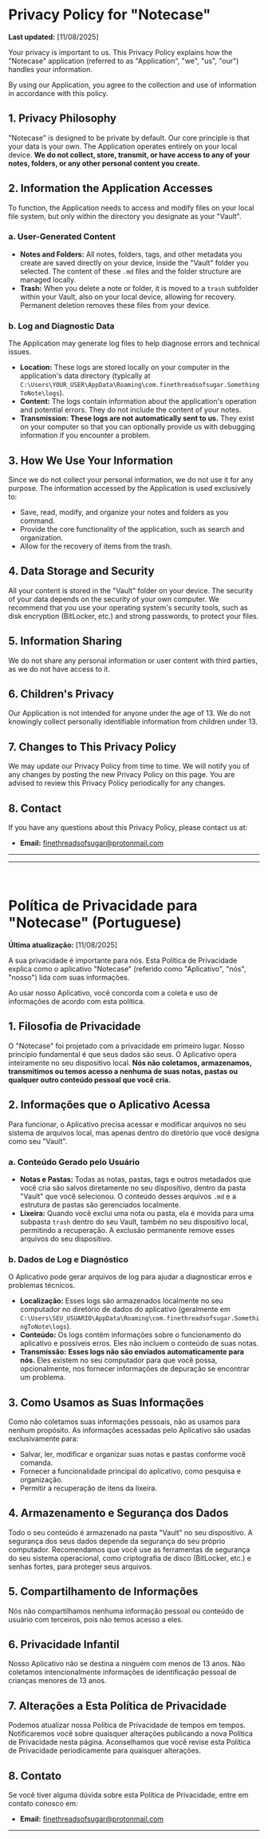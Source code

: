 # Privacy Policy for "Notecase"

**Last updated:** [11/08/2025]

Your privacy is important to us. This Privacy Policy explains how the "Notecase" application (referred to as "Application", "we", "us", "our") handles your information.

By using our Application, you agree to the collection and use of information in accordance with this policy.

## 1. Privacy Philosophy

"Notecase" is designed to be private by default. Our core principle is that your data is your own. The Application operates entirely on your local device. **We do not collect, store, transmit, or have access to any of your notes, folders, or any other personal content you create.**

## 2. Information the Application Accesses

To function, the Application needs to access and modify files on your local file system, but only within the directory you designate as your "Vault".

### a. User-Generated Content

*   **Notes and Folders:** All notes, folders, tags, and other metadata you create are saved directly on your device, inside the "Vault" folder you selected. The content of these `.md` files and the folder structure are managed locally.
*   **Trash:** When you delete a note or folder, it is moved to a `trash` subfolder within your Vault, also on your local device, allowing for recovery. Permanent deletion removes these files from your device.

### b. Log and Diagnostic Data

The Application may generate log files to help diagnose errors and technical issues.

*   **Location:** These logs are stored locally on your computer in the application's data directory (typically at `C:\Users\YOUR_USER\AppData\Roaming\com.finethreadsofsugar.SomethingToNote\logs`).
*   **Content:** The logs contain information about the application's operation and potential errors. They do not include the content of your notes.
*   **Transmission:** **These logs are not automatically sent to us.** They exist on your computer so that you can optionally provide us with debugging information if you encounter a problem.

## 3. How We Use Your Information

Since we do not collect your personal information, we do not use it for any purpose. The information accessed by the Application is used exclusively to:

*   Save, read, modify, and organize your notes and folders as you command.
*   Provide the core functionality of the application, such as search and organization.
*   Allow for the recovery of items from the trash.

## 4. Data Storage and Security

All your content is stored in the "Vault" folder on your device. The security of your data depends on the security of your own computer. We recommend that you use your operating system's security tools, such as disk encryption (BitLocker, etc.) and strong passwords, to protect your files.

## 5. Information Sharing

We do not share any personal information or user content with third parties, as we do not have access to it.

## 6. Children's Privacy

Our Application is not intended for anyone under the age of 13. We do not knowingly collect personally identifiable information from children under 13.

## 7. Changes to This Privacy Policy

We may update our Privacy Policy from time to time. We will notify you of any changes by posting the new Privacy Policy on this page. You are advised to review this Privacy Policy periodically for any changes.

## 8. Contact

If you have any questions about this Privacy Policy, please contact us at:

*   **Email:** finethreadsofsugar@protonmail.com

---

---

<br>

# Política de Privacidade para "Notecase" (Portuguese)

**Última atualização:** [11/08/2025]

A sua privacidade é importante para nós. Esta Política de Privacidade explica como o aplicativo "Notecase" (referido como "Aplicativo", "nós", "nosso") lida com suas informações.

Ao usar nosso Aplicativo, você concorda com a coleta e uso de informações de acordo com esta política.

## 1. Filosofia de Privacidade
O "Notecase" foi projetado com a privacidade em primeiro lugar. Nosso princípio fundamental é que seus dados são seus. O Aplicativo opera inteiramente no seu dispositivo local. **Nós não coletamos, armazenamos, transmitimos ou temos acesso a nenhuma de suas notas, pastas ou qualquer outro conteúdo pessoal que você cria.**

## 2. Informações que o Aplicativo Acessa

Para funcionar, o Aplicativo precisa acessar e modificar arquivos no seu sistema de arquivos local, mas apenas dentro do diretório que você designa como seu "Vault".

### a. Conteúdo Gerado pelo Usuário

*   **Notas e Pastas:** Todas as notas, pastas, tags e outros metadados que você cria são salvos diretamente no seu dispositivo, dentro da pasta "Vault" que você selecionou. O conteúdo desses arquivos `.md` e a estrutura de pastas são gerenciados localmente.
*   **Lixeira:** Quando você exclui uma nota ou pasta, ela é movida para uma subpasta `trash` dentro do seu Vault, também no seu dispositivo local, permitindo a recuperação. A exclusão permanente remove esses arquivos do seu dispositivo.

### b. Dados de Log e Diagnóstico

O Aplicativo pode gerar arquivos de log para ajudar a diagnosticar erros e problemas técnicos.

*   **Localização:** Esses logs são armazenados localmente no seu computador no diretório de dados do aplicativo (geralmente em `C:\Users\SEU_USUARIO\AppData\Roaming\com.finethreadsofsugar.SomethingToNote\logs`).
*   **Conteúdo:** Os logs contêm informações sobre o funcionamento do aplicativo e possíveis erros. Eles não incluem o conteúdo de suas notas.
*   **Transmissão:** **Esses logs não são enviados automaticamente para nós.** Eles existem no seu computador para que você possa, opcionalmente, nos fornecer informações de depuração se encontrar um problema.

## 3. Como Usamos as Suas Informações

Como não coletamos suas informações pessoais, não as usamos para nenhum propósito. As informações acessadas pelo Aplicativo são usadas exclusivamente para:

*   Salvar, ler, modificar e organizar suas notas e pastas conforme você comanda.
*   Fornecer a funcionalidade principal do aplicativo, como pesquisa e organização.
*   Permitir a recuperação de itens da lixeira.

## 4. Armazenamento e Segurança dos Dados

Todo o seu conteúdo é armazenado na pasta "Vault" no seu dispositivo. A segurança dos seus dados depende da segurança do seu próprio computador. Recomendamos que você use as ferramentas de segurança do seu sistema operacional, como criptografia de disco (BitLocker, etc.) e senhas fortes, para proteger seus arquivos.

## 5. Compartilhamento de Informações

Nós não compartilhamos nenhuma informação pessoal ou conteúdo de usuário com terceiros, pois não temos acesso a eles.

## 6. Privacidade Infantil

Nosso Aplicativo não se destina a ninguém com menos de 13 anos. Não coletamos intencionalmente informações de identificação pessoal de crianças menores de 13 anos.

## 7. Alterações a Esta Política de Privacidade

Podemos atualizar nossa Política de Privacidade de tempos em tempos. Notificaremos você sobre quaisquer alterações publicando a nova Política de Privacidade nesta página. Aconselhamos que você revise esta Política de Privacidade periodicamente para quaisquer alterações.

## 8. Contato

Se você tiver alguma dúvida sobre esta Política de Privacidade, entre em contato conosco em:

*   **Email:** finethreadsofsugar@protonmail.com

---
